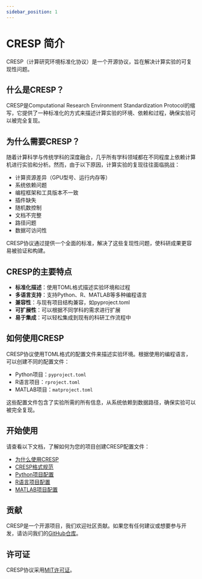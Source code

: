 ```yaml
---
sidebar_position: 1
---
```


# CRESP 简介

CRESP（计算研究环境标准化协议）是一个开源协议，旨在解决计算实验的可复现性问题。

## 什么是CRESP？

CRESP是Computational Research Environment Standardization Protocol的缩写，它提供了一种标准化的方式来描述计算实验的环境、依赖和过程，确保实验可以被完全复现。

## 为什么需要CRESP？

随着计算科学与传统学科的深度融合，几乎所有学科领域都在不同程度上依赖计算机进行实验和分析。然而，由于以下原因，计算实验的复现往往面临挑战：

- 计算资源差异（GPU型号、运行内存等）
- 系统依赖问题
- 编程框架和工具版本不一致
- 插件缺失
- 随机数控制
- 文档不完整
- 路径问题
- 数据可访问性

CRESP协议通过提供一个全面的标准，解决了这些复现性问题，使科研成果更容易被验证和构建。

## CRESP的主要特点

- **标准化描述**：使用TOML格式描述实验环境和过程
- **多语言支持**：支持Python、R、MATLAB等多种编程语言
- **兼容性**：与现有项目结构兼容，如pyproject.toml
- **可扩展性**：可以根据不同学科的需求进行扩展
- **易于集成**：可以轻松集成到现有的科研工作流程中

## 如何使用CRESP

CRESP协议使用TOML格式的配置文件来描述实验环境。根据使用的编程语言，可以创建不同的配置文件：

- Python项目：`pyproject.toml`
- R语言项目：`rproject.toml`
- MATLAB项目：`matproject.toml`

这些配置文件包含了实验所需的所有信息，从系统依赖到数据路径，确保实验可以被完全复现。

## 开始使用

请查看以下文档，了解如何为您的项目创建CRESP配置文件：

- [为什么使用CRESP](./why-cresp.md)
- [CRESP格式规范](./cresp-format.md)
- [Python项目配置](./python-projects.md)
- [R语言项目配置](./r-projects.md)
- [MATLAB项目配置](./matlab-projects.md)

## 贡献

CRESP是一个开源项目，我们欢迎社区贡献。如果您有任何建议或想要参与开发，请访问我们的[GitHub仓库](https://github.com/wisupai/CRESP-DOCS)。

## 许可证

CRESP协议采用[MIT许可证](./license.md)。 